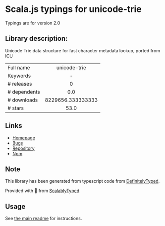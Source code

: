 
# Scala.js typings for unicode-trie

Typings are for version 2.0

## Library description:
Unicode Trie data structure for fast character metadata lookup, ported from ICU

|                    |                 |
| ------------------ | :-------------: |
| Full name          | unicode-trie |
| Keywords           | - |
| # releases         | 0 |
| # dependents       | 0.0 |
| # downloads        | 8229656.333333333 |
| # stars            | 53.0 |

## Links
- [Homepage](https://github.com/devongovett/unicode-trie)
- [Bugs](https://github.com/devongovett/unicode-trie/issues)
- [Repository](https://github.com/devongovett/unicode-trie)
- [Npm](https://www.npmjs.com/package/unicode-trie)
    


## Note
This library has been generated from typescript code from [DefinitelyTyped](https://definitelytyped.org).

Provided with :purple_heart: from [ScalablyTyped](https://github.com/oyvindberg/ScalablyTyped)

## Usage
See [the main readme](../../readme.md) for instructions.


